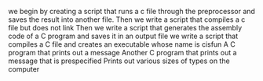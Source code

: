 we begin by creating a script that runs a c file through the preprocessor and saves the result into another file.
Then we write a script that compiles a c file but does not link
Then we write a script that generates the assembly code of a C program and saves it in an output file
we write a script that compiles a C file and creates an executable whose name is cisfun
A C program that prints out a message
Another C program that prints out a message that is prespecified
Prints out various sizes of types on the computer
